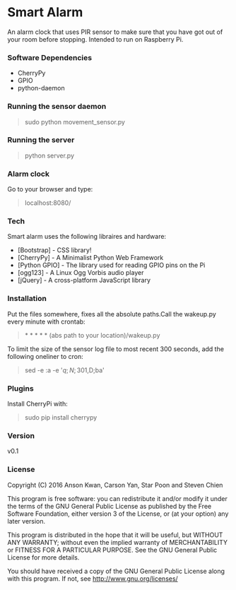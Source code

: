 # Smart Alarm

An alarm clock that uses PIR sensor to make sure that you have got out of your room before stopping. Intended to run on Raspberry Pi.

### Software Dependencies
  - CherryPy
  - GPIO
  - python-daemon

### Running the sensor daemon
> sudo python movement_sensor.py

### Running the server
> python server.py

### Alarm clock
Go to your browser and type:
> localhost:8080/

### Tech
Smart alarm uses the following libraires and hardware:

* [Bootstrap] - CSS library!
* [CherryPy] - A Minimalist Python Web Framework
* [Python GPIO] - The library used for reading GPIO pins on the Pi
* [ogg123] - A Linux Ogg Vorbis audio player
* [jQuery] - A cross-platform JavaScript library

### Installation
Put the files somewhere, fixes all the absolute paths.Call the wakeup.py every minute with crontab:
> \* \* \* \* \* (abs path to your location)/wakeup.py

To limit the size of the sensor log file to most recent 300 seconds, add the following oneliner to cron:
> sed -e :a -e '$q;N;301,$D;ba'

### Plugins
Install CherryPi with:
> sudo pip install cherrypy

### Version
v0.1

### License
Copyright (C) 2016 Anson Kwan, Carson Yan, Star Poon and Steven Chien

This program is free software: you can redistribute it and/or modify
it under the terms of the GNU General Public License as published by
the Free Software Foundation, either version 3 of the License, or
(at your option) any later version.

This program is distributed in the hope that it will be useful,
but WITHOUT ANY WARRANTY; without even the implied warranty of
MERCHANTABILITY or FITNESS FOR A PARTICULAR PURPOSE.  See the
GNU General Public License for more details.

You should have received a copy of the GNU General Public License
along with this program.  If not, see <http://www.gnu.org/licenses/>
